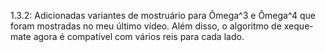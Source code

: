 1.3.2: Adicionadas variantes de mostruário para Ômega^3 e Ômega^4 que foram mostradas no meu último vídeo. Além disso, o algoritmo de xeque-mate agora é compatível com vários reis para cada lado.

